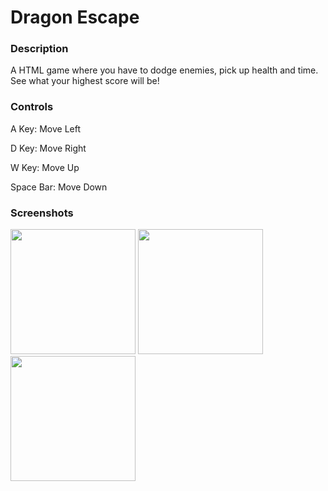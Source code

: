 <h1>Dragon Escape</h1>

<h3>Description</h3>

<p>A HTML game where you have to dodge enemies, pick up health and time.  See what your highest score will be!</p>

<h3>Controls</h3>
<p>
    A Key: Move Left</p>
<p>
    D Key: Move Right</p>
<p>
    W Key: Move Up</p>
<p>
    Space Bar: Move Down </p>

<h3>Screenshots</h3>

<img src=https://github.com/Mzema4818/Dragon-Escape/dragon%20escape.png width ="200px" >

<img src="https://github.com/Mzema4818/Aikan-Adventures-/blob/master/To%20the%20Game/images/Aikan%20Adventures%20Picture.png" width ="200px" >

<img src=https://github.com/Mzema4818/Aikan-Adventures-/blob/master/To%20the%20Game/images/Third%20ScreenShot.png width ="200px" >

